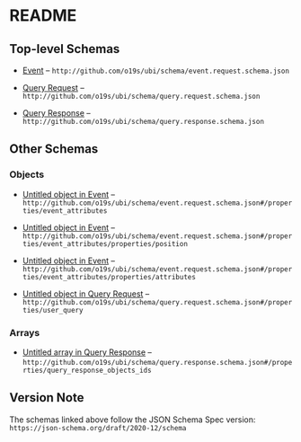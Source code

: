 # README

## Top-level Schemas

* [Event](./event.md "An event that occurred, typically in response to a user") – `http://github.com/o19s/ubi/schema/event.request.schema.json`

* [Query Request](./query.md "A query made by a user") – `http://github.com/o19s/ubi/schema/query.request.schema.json`

* [Query Response](./query-1.md "The response to a query made by a user") – `http://github.com/o19s/ubi/schema/query.response.schema.json`

## Other Schemas

### Objects

* [Untitled object in Event](./event-properties-event_attributes.md "Extensible details about a specific event") – `http://github.com/o19s/ubi/schema/event.request.schema.json#/properties/event_attributes`

* [Untitled object in Event](./event-properties-event_attributes-properties-position.md "structure that contains information on the location of the event origin, such as screen x,y coordinates, or the nth object out of 10 results, ") – `http://github.com/o19s/ubi/schema/event.request.schema.json#/properties/event_attributes/properties/position`

* [Untitled object in Event](./event-properties-event_attributes-properties-attributes.md "structure which contains identifying information of the object returned from the query that the user interacts with (i") – `http://github.com/o19s/ubi/schema/event.request.schema.json#/properties/event_attributes/properties/attributes`

* [Untitled object in Query Request](./query-properties-user_query.md "ERIC: Should we require a query in user query? The query as the user entered it, plus any options they chose to change the query, like aggregation/facet choices") – `http://github.com/o19s/ubi/schema/query.request.schema.json#/properties/user_query`

### Arrays

* [Untitled array in Query Response](./query-1-properties-query_response_objects_ids.md "Objects returned by the query") – `http://github.com/o19s/ubi/schema/query.response.schema.json#/properties/query_response_objects_ids`

## Version Note

The schemas linked above follow the JSON Schema Spec version: `https://json-schema.org/draft/2020-12/schema`
